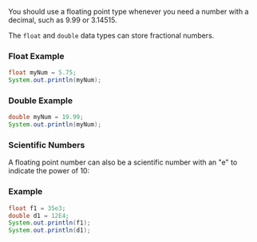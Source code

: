 You should use a floating point type whenever you need a number with a decimal, such as 9.99 or 3.14515.

The `float` and `double` data types can store fractional numbers. 

### Float Example

```java
float myNum = 5.75;
System.out.println(myNum);
```

### Double Example

```java
double myNum = 19.99;
System.out.println(myNum);
```

### Scientific Numbers

A floating point number can also be a scientific number with an "e" to indicate the power of 10:

### Example

```java
float f1 = 35e3;
double d1 = 12E4;
System.out.println(f1);
System.out.println(d1);
```